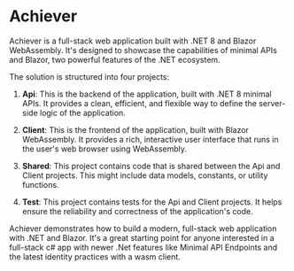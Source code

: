 # Achiever

Achiever is a full-stack web application built with .NET 8 and Blazor WebAssembly. It's designed to showcase the capabilities of minimal APIs and Blazor, two powerful features of the .NET ecosystem.

The solution is structured into four projects:

1. **Api**: This is the backend of the application, built with .NET 8 minimal APIs. It provides a clean, efficient, and flexible way to define the server-side logic of the application.

2. **Client**: This is the frontend of the application, built with Blazor WebAssembly. It provides a rich, interactive user interface that runs in the user's web browser using WebAssembly.

3. **Shared**: This project contains code that is shared between the Api and Client projects. This might include data models, constants, or utility functions.

4. **Test**: This project contains tests for the Api and Client projects. It helps ensure the reliability and correctness of the application's code.

Achiever demonstrates how to build a modern, full-stack web application with .NET and Blazor. It's a great starting point for anyone interested in a full-stack c# app with newer .Net features like Minimal API Endpoints and the latest identity practices with a wasm client.